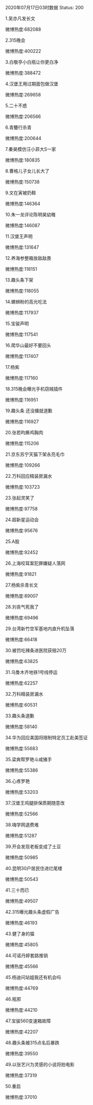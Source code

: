 2020年07月17日03时数据
Status: 200

1.吴亦凡发长文

微博热度:682088

2.315晚会

微博热度:400222

3.白敬亭小白瓶让你更白净

微博热度:388472

4.汉堡王用过期面包做汉堡

微博热度:269658

5.二十不惑

微博热度:206566

6.青簪行杀青

微博热度:200644

7.秦昊模仿汪小菲大S一家

微博热度:180835

8.曹格儿子女儿长大了

微博热度:150738

9.文在寅被扔鞋

微博热度:146364

10.朱一龙评论陈明昊幼稚

微博热度:146087

11.汉堡王声明

微博热度:131647

12.养海参整箱放敌敌畏

微博热度:118151

13.趣头条下架

微博热度:118055

14.螺蛳粉的高光吃法

微博热度:117937

15.宝骏声明

微博热度:117541

16.爬华山最好不要回头

微博热度:117407

17.杨紫

微博热度:117160

18.315晚会曝光手机窃贼插件

微博热度:116951

19.趣头条 还没播就道歉

微博热度:116927

20.张若昀撕鸡胸肉

微博热度:115206

21.京东苏宁天猫下架永亮毛巾

微博热度:109266

22.万科回应精装房漏水

微博热度:103723

23.张起灵笑了

微博热度:97758

24.超新星运动会

微博热度:95676

25.A股

微博热度:92452

26.上海咬耳案犯罪嫌疑人落网

微博热度:91821

27.杨紫杀青长文

微博热度:89007

28.刘丧气死我了

微博热度:69496

29.台湾新竹空军基地内直升机坠落

微博热度:66418

30.被罚吃辣条进医院获赔20万

微博热度:63825

31.乌鲁木齐地铁1号线停运

微博热度:62257

32.万科精装房漏水

微博热度:60531

33.趣头条道歉

微博热度:58140

34.华为回应美国将限制特定员工赴美签证

微博热度:55683

35.梁爽帮罗艳斗咸猪手

微博热度:55386

36.心疼罗艳

微博热度:53203

37.汉堡王鸡腿排保质期随意改

微博热度:52566

38.嗨学网退费难

微博热度:51287

39.开会发现老板变成了土豆

微博热度:50985

40.昆明30户居民住进烂尾楼

微博热度:50543

41.三十而已

微博热度:49507

42.315曝光趣头条虚假广告

微博热度:46193

43.健了身的猫

微博热度:45805

44.可诺丹婷套路推销

微博热度:45566

45.杨迪问站姐我还有机会吗

微博热度:44769

46.瓶邪

微博热度:44210

47.宝骏560变速箱故障

微博热度:42207

48.趣头条被315点名后暴跌

微博热度:39550

49.以张艺兴为灵感的小说将拍电影

微博热度:37319

50.重启

微博热度:37010

